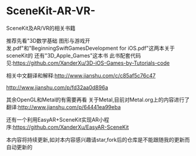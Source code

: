 # SceneKit-AR-VR-
SceneKit及AR/VR的相关书籍

推荐先看"3D数学基础 图形与游戏开发.pdf"和"BeginningSwiftGamesDevelopment for iOS.pdf"这两本关于sceneKit的
还有"3D_Apple_Games"这本书
此书配套代码见:https://github.com/XanderXu/3D-iOS-Games-by-Tutorials-code

相关中文翻译和解释:http://www.jianshu.com/c/c85af5c76c47

http://www.jianshu.com/p/fd32aa0d896a


其余OpenGL和Metal的有需要再看
关于Metal,目前对Metal.org上的内容进行了翻译:http://www.jianshu.com/p/64441ea99eba


还有一个利用EasyAR+SceneKit实现AR小程序:https://github.com/XanderXu/EasyAR-SceneKit

本内容将持续更新,如对本内容感兴趣请star,fork后的仓库是不能跟随我的更新而自动更新的
